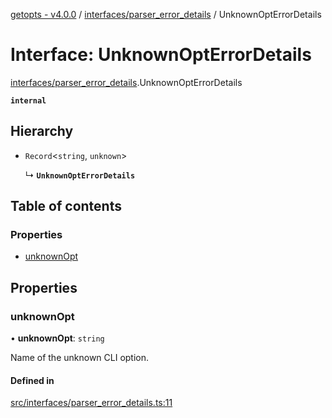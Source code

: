 [getopts - v4.0.0](../README.md) / [interfaces/parser_error_details](../modules/interfaces_parser_error_details.md) / UnknownOptErrorDetails

# Interface: UnknownOptErrorDetails

[interfaces/parser_error_details](../modules/interfaces_parser_error_details.md).UnknownOptErrorDetails

**`internal`**

## Hierarchy

- `Record`<`string`, `unknown`\>

  ↳ **`UnknownOptErrorDetails`**

## Table of contents

### Properties

- [unknownOpt](interfaces_parser_error_details.UnknownOptErrorDetails.md#unknownopt)

## Properties

### unknownOpt

• **unknownOpt**: `string`

Name of the unknown CLI option.

#### Defined in

[src/interfaces/parser_error_details.ts:11](https://github.com/prasadrajandran/node-getopts/blob/09d8331/src/interfaces/parser_error_details.ts#L11)

